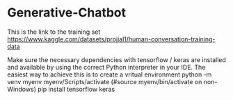 # Generative-Chatbot

This is the link to the training set
https://www.kaggle.com/datasets/projjal1/human-conversation-training-data


Make sure the necessary dependencies with tensorflow / keras are installed and available by using the correct Python interpreter in your IDE.
The easiest way to achieve this is to create a vritual environment 
    python -m venv myenv
    myenv/Scripts/activate (#source myenv/bin/activate on non-Windows)
    pip install tensorflow keras